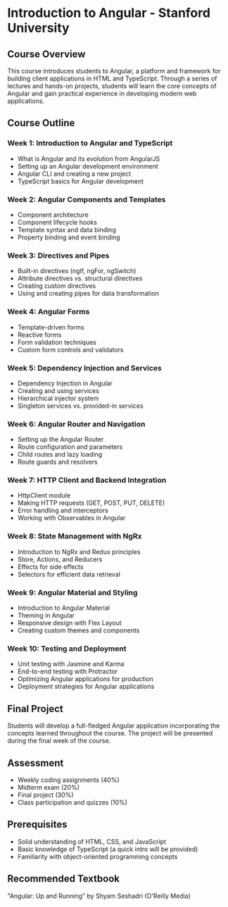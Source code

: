 # Introduction to Angular - Stanford University

## Course Overview
This course introduces students to Angular, a platform and framework for building client applications in HTML and TypeScript. Through a series of lectures and hands-on projects, students will learn the core concepts of Angular and gain practical experience in developing modern web applications.

## Course Outline

### Week 1: Introduction to Angular and TypeScript
- What is Angular and its evolution from AngularJS
- Setting up an Angular development environment
- Angular CLI and creating a new project
- TypeScript basics for Angular development

### Week 2: Angular Components and Templates
- Component architecture
- Component lifecycle hooks
- Template syntax and data binding
- Property binding and event binding

### Week 3: Directives and Pipes
- Built-in directives (ngIf, ngFor, ngSwitch)
- Attribute directives vs. structural directives
- Creating custom directives
- Using and creating pipes for data transformation

### Week 4: Angular Forms
- Template-driven forms
- Reactive forms
- Form validation techniques
- Custom form controls and validators

### Week 5: Dependency Injection and Services
- Dependency Injection in Angular
- Creating and using services
- Hierarchical injector system
- Singleton services vs. provided-in services

### Week 6: Angular Router and Navigation
- Setting up the Angular Router
- Route configuration and parameters
- Child routes and lazy loading
- Route guards and resolvers

### Week 7: HTTP Client and Backend Integration
- HttpClient module
- Making HTTP requests (GET, POST, PUT, DELETE)
- Error handling and interceptors
- Working with Observables in Angular

### Week 8: State Management with NgRx
- Introduction to NgRx and Redux principles
- Store, Actions, and Reducers
- Effects for side effects
- Selectors for efficient data retrieval

### Week 9: Angular Material and Styling
- Introduction to Angular Material
- Theming in Angular
- Responsive design with Flex Layout
- Creating custom themes and components

### Week 10: Testing and Deployment
- Unit testing with Jasmine and Karma
- End-to-end testing with Protractor
- Optimizing Angular applications for production
- Deployment strategies for Angular applications

## Final Project
Students will develop a full-fledged Angular application incorporating the concepts learned throughout the course. The project will be presented during the final week of the course.

## Assessment
- Weekly coding assignments (40%)
- Midterm exam (20%)
- Final project (30%)
- Class participation and quizzes (10%)

## Prerequisites
- Solid understanding of HTML, CSS, and JavaScript
- Basic knowledge of TypeScript (a quick intro will be provided)
- Familiarity with object-oriented programming concepts

## Recommended Textbook
"Angular: Up and Running" by Shyam Seshadri (O'Reilly Media)
